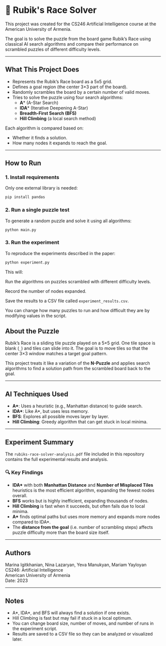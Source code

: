 # 🧩 Rubik's Race Solver

This project was created for the CS246 Artificial Intelligence course at the American University of Armenia.

The goal is to solve the puzzle from the board game Rubik’s Race using classical AI search algorithms and compare their performance on scrambled puzzles of different difficulty levels.

---

## What This Project Does

- Represents the Rubik’s Race board as a 5x5 grid.
- Defines a goal region (the center 3×3 part of the board).
- Randomly scrambles the board by a certain number of valid moves.
- Tries to solve the puzzle using four search algorithms:
  - **A*** (A-Star Search)
  - **IDA*** (Iterative Deepening A-Star)
  - **Breadth-First Search (BFS)**
  - **Hill Climbing** (a local search method)

Each algorithm is compared based on:
- Whether it finds a solution.
- How many nodes it expands to reach the goal.

---

## How to Run

### 1. Install requirements

Only one external library is needed:

```bash
pip install pandas
```

### 2. Run a single puzzle test

To generate a random puzzle and solve it using all algorithms:

```bash
python main.py
```

### 3. Run the experiment

To reproduce the experiments described in the paper:

```bash
python experiment.py
```

This will:

Run the algorithms on puzzles scrambled with different difficulty levels.

Record the number of nodes expanded.

Save the results to a CSV file called `experiment_results.csv`.

You can change how many puzzles to run and how difficult they are by modifying values in the script.

## About the Puzzle

Rubik’s Race is a sliding tile puzzle played on a 5×5 grid. One tile space is blank (`_`) and tiles can slide into it. The goal is to move tiles so that the center 3×3 window matches a target goal pattern.

This project treats it like a variation of the **N-Puzzle** and applies search algorithms to find a solution path from the scrambled board back to the goal.

---

## AI Techniques Used

- **A\***: Uses a heuristic (e.g., Manhattan distance) to guide search.
- **IDA\***: Like A*, but uses less memory.
- **BFS**: Explores all possible moves layer by layer.
- **Hill Climbing**: Greedy algorithm that can get stuck in local minima.

---

## Experiment Summary

The `rubiks-race-solver-analysis.pdf` file included in this repository contains the full experimental results and analysis.

### 🔍 Key Findings

- **IDA\*** with both **Manhattan Distance** and **Number of Misplaced Tiles** heuristics is the most efficient algorithm, expanding the fewest nodes overall.
- **BFS** works but is highly inefficient, expanding thousands of nodes.
- **Hill Climbing** is fast when it succeeds, but often fails due to local minima.
- **A\*** finds optimal paths but uses more memory and expands more nodes compared to IDA\*.
- The **distance from the goal** (i.e. number of scrambling steps) affects puzzle difficulty more than the board size itself.

---

## Authors

Marina Igitkhanian, Nina Lazaryan, Yeva Manukyan, Mariam Yayloyan
CS246: Artificial Intelligence  
American University of Armenia  
Date: 2023  

---

## Notes

- A*, IDA*, and BFS will always find a solution if one exists.
- Hill Climbing is fast but may fail if stuck in a local optimum.
- You can change board size, number of moves, and number of runs in the experiment script.
- Results are saved to a CSV file so they can be analyzed or visualized later.
